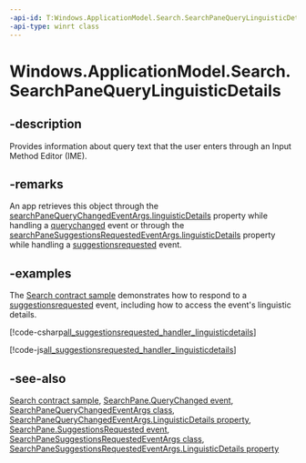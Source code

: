 ```yaml
---
-api-id: T:Windows.ApplicationModel.Search.SearchPaneQueryLinguisticDetails
-api-type: winrt class
---
```


<!-- Class syntax.
public class SearchPaneQueryLinguisticDetails : Windows.ApplicationModel.Search.ISearchPaneQueryLinguisticDetails
-->

# Windows.ApplicationModel.Search.SearchPaneQueryLinguisticDetails

## -description
Provides information about query text that the user enters through an Input Method Editor (IME).

## -remarks
An app retrieves this object through the [searchPaneQueryChangedEventArgs.linguisticDetails](searchpanequerychangedeventargs_linguisticdetails.md) property while handling a [querychanged](searchpane_querychanged.md) event or through the [searchPaneSuggestionsRequestedEventArgs.linguisticDetails](searchpanesuggestionsrequestedeventargs_linguisticdetails.md) property while handling a [suggestionsrequested](searchpane_suggestionsrequested.md) event.

## -examples
The [Search contract sample](https://github.com/microsoftarchive/msdn-code-gallery-microsoft/tree/master/Official%20Windows%20Platform%20Sample/Windows%208.1%20Store%20app%20samples/99866-Windows%208.1%20Store%20app%20samples/Search%20contract%20sample) demonstrates how to respond to a [suggestionsrequested](searchpane_suggestionsrequested.md) event, including how to access the event's linguistic details.



[!code-csharp[all_suggestionsrequested_handler_linguisticdetails](../windows.applicationmodel.search/code/SearchContract/CS/Scenario3.xaml.cs#Snippetall_suggestionsrequested_handler_linguisticdetails)]

[!code-js[all_suggestionsrequested_handler_linguisticdetails](../windows.applicationmodel.search/code/SearchContract/js/js/scenario3.js#Snippetall_suggestionsrequested_handler_linguisticdetails)]

## -see-also
[Search contract sample](https://github.com/microsoftarchive/msdn-code-gallery-microsoft/tree/master/Official%20Windows%20Platform%20Sample/Windows%208.1%20Store%20app%20samples/99866-Windows%208.1%20Store%20app%20samples/Search%20contract%20sample), [SearchPane.QueryChanged event](searchpane_querychanged.md), [SearchPaneQueryChangedEventArgs class](searchpanequerychangedeventargs.md), [SearchPaneQueryChangedEventArgs.LinguisticDetails property](searchpanequerychangedeventargs_linguisticdetails.md), [SearchPane.SuggestionsRequested event](searchpane_suggestionsrequested.md), [SearchPaneSuggestionsRequestedEventArgs class](searchpanesuggestionsrequestedeventargs.md), [SearchPaneSuggestionsRequestedEventArgs.LinguisticDetails property](searchpanesuggestionsrequestedeventargs_linguisticdetails.md)
